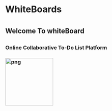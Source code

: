 <h1>WhiteBoards<h1>

<h2>Welcome To whiteBoard<h2>
<h3>Online Collaborative To-Do List Platform<h3>
  

<a href="./Src/Assets/Image">
  <img src="sc1.png" alt="png" width="150" height="150">
</a>


